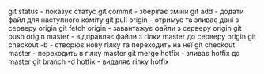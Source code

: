 git status - показує статус 
git commit - зберігає зміни
git add - додати файл для наступного коміту
git pull origin - отримує та зливає дані з серверу origin
git fetch origin - завантажує файли з серверу origin
git push origin master - відправляє файли з гілки master до серверу origin
git checkout -b <name> - створює нову гілку та переходить на неї
git checkout master - переходить в гілку master
git merge hotfix - зливає hotfix до master
git branch -d hotfix - видаляє гілку hotfix

